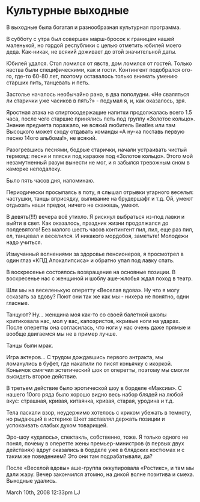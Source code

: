 # Культурные выходные

В выходные была богатая и разнообразная культурная программа.

В субботу с утра был совершен марш-бросок к границам нашей маленькой, но
гордой республики с целью отметить юбилей моего деда. Как-никак, не
всякий доживает до этой значительной даты.

Юбилей удался. Стол ломился от явств, дом ломился от гостей. Только
явства были специфическими, как и гости. Контингент подобрался ого-го,
где-то 60-80 лет, поэтому оставалось только внимать умению старших пить,
танцевать и петь.

Застолье началось необычайно рано, в два пополудни. «Не сваляться ли
старички уже часиков в пять?» - подумал я, и, как оказалось, зря.

Яростная атака на спиртосодержащие напитки продолжалась всего 1.5 часа,
после чего старшие принялись петь под группу «Золотое кольцо». Знание
предмета поражало, не всякий любитель Beatles или там Высоцкого может
сходу отдавать команды «А ну-ка поставь первую песню 14ого альбома!», не
всякий.

Разогревшись песнями, бодрые старички, начали устраивать чистый термояд:
песни и пляски под караоке под «Золотое кольцо». Этого мой незамутненный
разум вынести не мог, и я забылся тревожным сном в каморке неподалеку.

Было пять часов дня, напоминаю.

Периодически просыпаясь в поту, я слышал отрывки угарного веселья:
частушки, танцы вприсядку, выпивание на брудершафт и т.д. Ой, умеют
отдыхать наши предки, ничего не скажешь, умеют.

В девять(!!!) вечера всё утихло. Я рискнул выбраться из-под лавки и
выйти в свет. Как оказалось, праздник жизни продолжался до полдевятого!
Без малого шесть часов контингент пил, пил, еще раз пил, ел, танцевал и
веселился. И никакого мордобоя, заметьте! Молодежи надо учиться.

Измучанный волнениями за здоровье пенсионеров, я просмотрел в один глаз
«КПД Апокалипсиса» и обратно упал под лавку спать.

В воскресенье состоялось возвращение на основные позиции. В воскресенье
нас с женщиной и шоблу аше-жлобья ждал поход в театр.

Шли мы на веселенькую оперетту «Веселая вдова». Ну что я могу ссказать
за вдову? Поют они так же как мы - нихера не понятно, одни гласные.

Танцуют? Ну… женщина моя как-то со своей балетной школы критиковала нас,
мол у вас, капоэристов, ккривые ноги на ударах. После оперетты она
согласилась, что ноги у нас очень даже прямые и вообще двигаемся мы не в
пример лучше.

Танцы были мрак.

Игра актеров… С трудом дождавшись первого антракта, мы ломанулись в
буфет, где накатили по писят коньячку с икоркой. Коньячок смягчил
эстетический шок от оперетты, поэтому мы смогли высидеть второе
действие.

В третьем действие было эротической шоу в борделе «Максим». С нашего
10ого ряда было хорошо видно весь набор блядей на любой вкус: страшная,
кривая, китаянка, кривая, старая, уродина и т.д.

Тела ласкали взор, неудержимо хотелось с криком убежать в темноту, но
рыдающий в истерике Шкет заставлял держать позиции и успокаивать слабых
духом товарищей.

Эро-шоу «удалось», спектакль, собственно, тоже. Я только одного не
понял, почему в оперетте жены премьер-министров (в первых двух
действиях) вдруг оказались в борделе уже в блядских костюмах и с таким
же поведением? Это они там подрабатывали, да?

После «Веселой вдовы» аше-группа оккупировала «Ростикс», и там мы дали
жару. Вечер закончился атомно, на дикой волне позитива и смеха. Выходные
удались.

<span id="timestamp"> March 10th, 2008 12:33pm </span> <span
class="tag">LJ</span>
